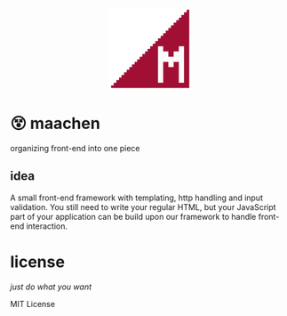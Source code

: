 <p align="center"> 
  <img src="assets/logo.png" width="150" alt="logo of maachen">
</p>

# :dizzy_face: maachen

organizing front-end into one piece

## idea

A small front-end framework with templating, http handling and input validation.
You still need to write your regular HTML, but your JavaScript part of your
application can be build upon our framework to handle front-end interaction.

# license

_just do what you want_

MIT License
